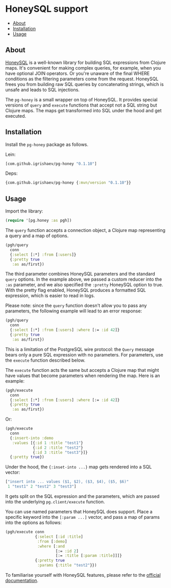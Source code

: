 # HoneySQL support

<!-- toc -->

- [About](#about)
- [Installation](#installation)
- [Usage](#usage)

<!-- tocstop -->

## About

[honeysql]: https://github.com/seancorfield/honeysql

[HoneySQL][honeysql] is a well-known library for building SQL expressions from
Clojure maps. It's convenient for making complex queries, for example, when you
have optional JOIN operators. Or you're unaware of the final WHERE conditions as
the filtering parameters come from the request. HoneySQL frees you from building
raw SQL queries by concatenating strings, which is unsafe and leads to SQL
injections.

The `pg-honey` is a small wrapper on top of HoneySQL. It provides special
versions of `query` and `execute` functions that accept not a SQL string but
Clojure maps. The maps get transformed into SQL under the hood and get executed.

## Installation

Install the `pg-honey` package as follows.

Lein:

~~~clojure
[com.github.igrishaev/pg-honey "0.1.10"]
~~~

Deps:

~~~clojure
{com.github.igrishaev/pg-honey {:mvn/version "0.1.10"}}
~~~

## Usage

Import the library:

~~~clojure
(require '[pg.honey :as pgh])
~~~

The `query` function accepts a connection object, a Clojure map representing a
query and a map of options.

~~~clojure
(pgh/query
  conn
  {:select [:*] :from [:users]}
  {:pretty true
   :as as/first})
~~~

The third parameter combines HoneySQL parameters and the standard `query`
options. In the example above, we passed a custom reducer into the `:as`
parameter, and we also specified the `:pretty` HoneySQL option to true. With the
pretty flag enabled, HoneySQL produces a formatted SQL expression, which is
easier to read in logs.

Please note: since the `query` function doesn't allow you to pass any
parameters, the following example will lead to an error response:

~~~clojure
(pgh/query
  conn
  {:select [:*] :from [:users] :where [:= :id 42]}
  {:pretty true
   :as as/first})
~~~

This is a limitation of the PostgreSQL wire protocol: the `Query` message bears
only a pure SQL expression with no parameters. For parameters, use the `execute`
function described below.

The `execute` function acts the same but accepts a Clojure map that might have
values that become parameters when rendering the map. Here is an example:

~~~clojure
(pgh/execute
  conn
  {:select [:*] :from [:users] :where [:= :id 42]}
  {:pretty true
   :as as/first})
~~~

Or:

~~~clojure
(pgh/execute
  conn
  {:insert-into :demo
   :values [{:id 1 :title "test1"}
            {:id 2 :title "test2"}
            {:id 3 :title "test3"}]}
  {:pretty true})
~~~

Under the hood, the `{:inset-into ...}` map gets rendered into a SQL vector:

~~~clojure
["insert into ... values ($1, $2), ($3, $4), ($5, $6)"
 1 "test1" 2 "test2" 3 "test3"]
 ~~~

It gets split on the SQL expression and the parameters, which are passed into
the underlying `pg.client/execute` function.

You can use named parameters that HoneySQL does support. Place a specific
keyword into the `[:param ...]` vector, and pass a map of params into the
options as follows:

~~~clojure
(pgh/execute conn
             {:select [:id :title]
              :from [:demo]
              :where [:and
                      [:= :id 2]
                      [:= :title [:param :title]]]}
             {:pretty true
              :params {:title "test2"}})
~~~

To familiarise yourself with HoneySQL features, please refer to the [official
documentation][honeysql].
